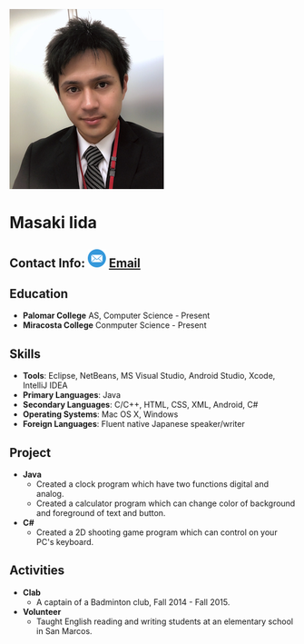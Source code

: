 ![nery profile image](profile.png)
# Masaki Iida
## Contact Info: ![email icon](Mail-icon.png) [Email](mailto:masakiiida@outlook.com)
## Education
 - **Palomar College**
AS, Computer Science - Present
 - **Miracosta College**
Conmputer Science - Present

## Skills
- **Tools**: Eclipse, NetBeans, MS Visual Studio, Android Studio, Xcode, IntelliJ IDEA
- **Primary Languages**: Java
- **Secondary Languages**: C/C++, HTML, CSS, XML, Android, C#
- **Operating Systems**: Mac OS X, Windows
- **Foreign Languages**:  Fluent native Japanese speaker/writer

## Project
- **Java**
	- Created a clock program which have two functions digital and analog.
	- Created a calculator program which can change color of background and foreground of text and button.
- **C#**
	- Created a 2D shooting game program which can control on your PC's keyboard.
	
## Activities
- **Clab**
	- A captain of a Badminton club, Fall 2014 - Fall 2015.
- **Volunteer**
	- Taught English reading and writing students at an elementary school in San Marcos.
